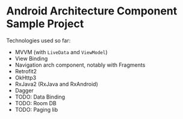# Android Architecture Component Sample Project
Technologies used so far:
- MVVM (with `LiveData` and `ViewModel`)
- View Binding
- Navigation arch component, notably with Fragments
- Retrofit2
- OkHttp3
- RxJava2 (RxJava and RxAndroid)
- Dagger
- TODO: Data Binding
- TODO: Room DB
- TODO: Paging lib
